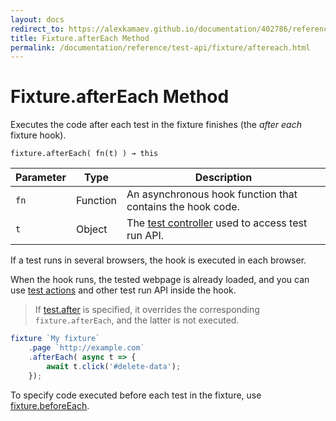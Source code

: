 ```yaml
---
layout: docs
redirect_to: https://alexkamaev.github.io/documentation/402786/reference/test-api/fixture/aftereach
title: Fixture.afterEach Method
permalink: /documentation/reference/test-api/fixture/aftereach.html
---
```

# Fixture.afterEach Method

Executes the code after each test in the fixture finishes (the *after each* fixture hook).

```text
fixture.afterEach( fn(t) ) → this
```

Parameter | Type     | Description
--------- | -------- | ---------------------------------------------------------------------------
`fn`      | Function | An asynchronous hook function that contains the hook code.
`t`       | Object   | The [test controller](../testcontroller/README.md) used to access test run API.

If a test runs in several browsers, the hook is executed in each browser.

When the hook runs, the tested webpage is already loaded, and you can use [test actions](../../../guides/basic-guides/interact-with-the-page.md) and other test run API inside the hook.

> If [test.after](../test/after.md) is specified, it overrides the corresponding
> `fixture.afterEach`, and the latter is not executed.

```js
fixture `My fixture`
    .page `http://example.com`
    .afterEach( async t => {
        await t.click('#delete-data');
    });
```

To specify code executed before each test in the fixture, use [fixture.beforeEach](beforeeach.md).
